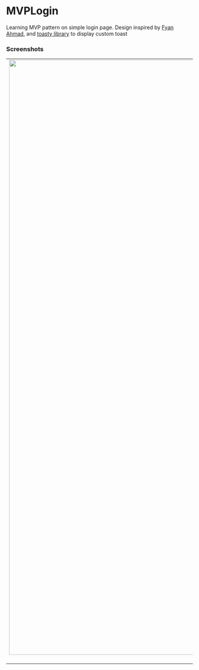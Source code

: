 # MVPLogin
Learning MVP pattern on simple login page. Design inspired by [Fyan Ahmad](https://www.uplabs.com/posts/sign-in-screen-25c1a2ed-bf8b-4124-853d-47b2fbc26865), and [toasty library](https://github.com/GrenderG/Toasty) to display custom toast
### Screenshots
| | | | | |
|:-------------------------:|:-------------------------:|:-------------------------:|:-------------------------:|:-------------------------:|
|<img width="1604" alt="intro" src="https://github.com/alfidh02/MVPLogin/blob/master/screenshots/loginscreen.jpeg">  Main screen | <img width="1604" alt="dashboard" src="https://github.com/alfidh02/MVPLogin/blob/master/screenshots/errorempty.jpeg"> Toasty error empty field | <img width="1604" alt="dashboard" src="https://github.com/alfidh02/MVPLogin/blob/master/screenshots/erroremail.jpeg"> Error email invalid | <img width="1604" alt="dashboard" src="https://github.com/alfidh02/MVPLogin/blob/master/screenshots/errorpass.jpeg"> Invalid password | <img width="1604" alt="dashboard" src="https://github.com/alfidh02/MVPLogin/blob/master/screenshots/success.jpeg"> Success login |
